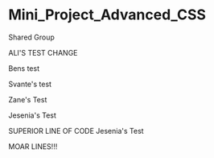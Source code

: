 # Mini_Project_Advanced_CSS

Shared Group

ALI'S TEST CHANGE

Bens test

Svante's test

Zane's Test

Jesenia's Test

SUPERIOR LINE OF CODE
Jesenia's Test 

MOAR LINES!!!
